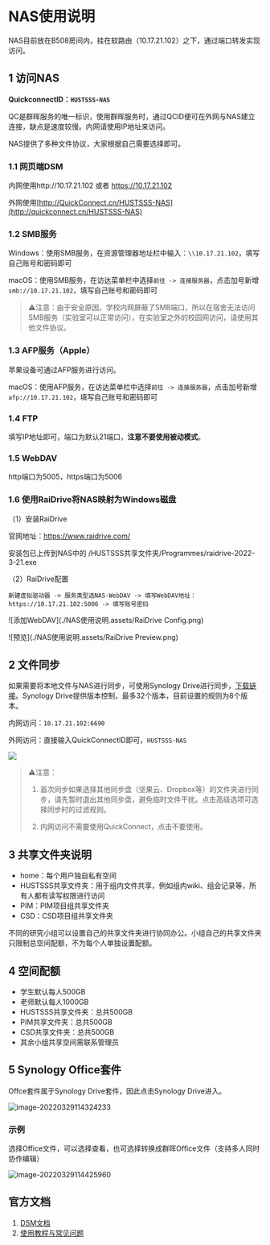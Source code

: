 # NAS使用说明

NAS目前放在B508房间内，挂在软路由（10.17.21.102）之下，通过端口转发实现访问。

## 1 访问NAS

**QuickconnectID：`HUSTSSS-NAS`**

QC是群晖服务的唯一标识，使用群晖服务时，通过QCID便可在外网与NAS建立连接，缺点是速度较慢。内网请使用IP地址来访问。

NAS提供了多种文件协议，大家根据自己需要选择即可。

### 1.1 网页端DSM 

内网使用http://10.17.21.102 或者 https://10.17.21.102

外网使用[http://QuickConnect.cn/HUSTSSS-NAS](http://quickconnect.cn/HUSTSSS-NAS)

### 1.2 SMB服务

Windows：使用SMB服务，在资源管理器地址栏中输入：`\\10.17.21.102`，填写自己账号和密码即可

macOS：使用SMB服务，在访达菜单栏中选择`前往 -> 连接服务器`，点击加号新增`smb://10.17.21.102`，填写自己账号和密码即可	

> ⚠️注意：由于安全原因，学校内网屏蔽了SMB端口，所以在宿舍无法访问SMB服务（实验室可以正常访问），在实验室之外的校园网访问，请使用其他文件协议。
>

### 1.3 AFP服务（Apple）

苹果设备可通过AFP服务进行访问。

macOS：使用AFP服务，在访达菜单栏中选择`前往 -> 连接服务器`，点击加号新增`afp://10.17.21.102`，填写自己账号和密码即可	

### 1.4 FTP

填写IP地址即可，端口为默认21端口，**注意不要使用被动模式**。

### 1.5 WebDAV

http端口为5005，https端口为5006

### 1.6 使用RaiDrive将NAS映射为Windows磁盘
（1）安装RaiDrive

官网地址：https://www.raidrive.com/

安装包已上传到NAS中的 /HUSTSSS共享文件夹/Programmes/raidrive-2022-3-21.exe

（2）RaiDrive配置

```新建虚拟驱动器 -> 服务类型选NAS-WebDAV -> 填写WebDAV地址：https://10.17.21.102:5006 -> 填写账号密码```

![添加WebDAV](./NAS使用说明.assets/RaiDrive Config.png)

![预览](./NAS使用说明.assets/RaiDrive Preview.png)

## 2 文件同步

如果需要将本地文件与NAS进行同步，可使用Synology Drive进行同步，[下载链接](https://www.synology.cn/zh-cn/dsm/feature/drive)。Synology Drive提供版本控制，最多32个版本，目前设置的规则为8个版本。

内网访问：`10.17.21.102:6690`

外网访问：直接输入QuickConnectID即可，`HUSTSSS-NAS`

![](./NAS使用说明.assets/image-20220329085400437.png)

> ⚠️注意：
>
> 1. 首次同步如果选择其他同步盘（坚果云、Dropbox等）的文件夹进行同步，请先暂时退出其他同步盘，避免临时文件干扰。点击高级选项可选择同步时的过滤规则。
>
> 2. 内网访问不需要使用QuickConnect，点击不要使用。

## 3 共享文件夹说明

- home：每个用户独自私有空间
- HUSTSSS共享文件夹：用于组内文件共享，例如组内wiki、组会记录等，所有人都有读写权限进行访问
- PIM：PIM项目组共享文件夹
- CSD：CSD项目组共享文件夹

不同的研究小组可以设置自己的共享文件夹进行协同办公。小组自己的共享文件夹只限制总空间配额，不为每个人单独设置配额。

## 4 空间配额

- 学生默认每人500GB
- 老师默认每人1000GB
- HUSTSSS共享文件夹：总共500GB
- PIM共享文件夹：总共500GB
- CSD共享文件夹：总共500GB
- 其余小组共享空间需联系管理员

## 5 Synology Office套件

Offce套件属于Synology Drive套件，因此点击Synology Drive进入。

![image-20220329114324233](./NAS使用说明.assets/image-20220329114324233.png)

### 示例

选择Office文件，可以选择查看，也可选择转换成群晖Office文件（支持多人同时协作编辑）

![image-20220329114425960](./NAS使用说明.assets/image-20220329114425960.png)



## 官方文档

1. [DSM文档](https://kb.synology.cn/zh-cn/DSM/help/DSM/MainMenu/get_started?version=7)
2. [使用教程与常见问题](https://kb.synology.cn/zh-cn/search?sources%5B%5D=tutorial)
